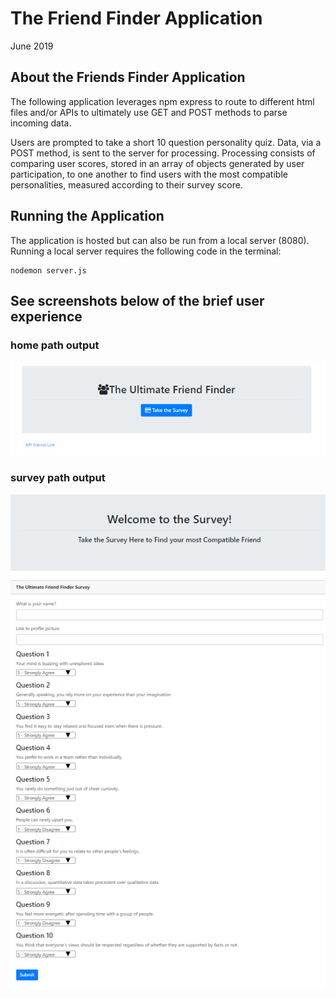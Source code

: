 # The Friend Finder Application
June 2019

## About the Friends Finder Application

The following application leverages npm express to route to different html files and/or APIs to ultimately use GET and POST methods to parse incoming data.

Users are prompted to take a short 10 question personality quiz. Data, via a POST method, is sent to the server for processing. Processing consists of comparing user scores, stored in an array of objects generated by user participation, to one another to find users with the most compatible personalities, measured according to their survey score. 


## Running the Application

The application is hosted but can also be run from a local server (8080).
Running a local server requires the following code in the terminal:
```
nodemon server.js
```

## See screenshots below of the brief user experience

### home path output
![FirstScreenshot](./assets/2.PNG)

### survey path output
![SecondScreenshot](./assets/1.PNG)

